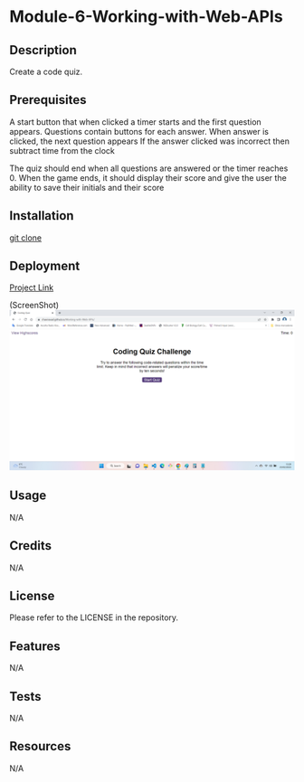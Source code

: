 # Module-6-Working-with-Web-APIs


## Description
Create a code quiz.

## Prerequisites
A start button that when clicked a timer starts and the first question appears.
    Questions contain buttons for each answer.
    When answer is clicked, the next question appears
    If the answer clicked was incorrect then subtract time from the clock

The quiz should end when all questions are answered or the timer reaches 0.
    When the game ends, it should display their score and give the user the ability to save their initials and their score


## Installation
[git clone](git@github.com:Chaxiraxad/Challenge-6-Working-with-Web-APIs.git)


## Deployment
[Project Link](https://chaxiraxad.github.io/Working-with-Web-APIs/)

(ScreenShot) ![Module-6-Working-with-Web-APIs deployed website](./deployed%20web.png)

## Usage
N/A

## Credits
N/A


## License
Please refer to the LICENSE in the repository.


## Features
N/A


## Tests
N/A

## Resources
N/A
